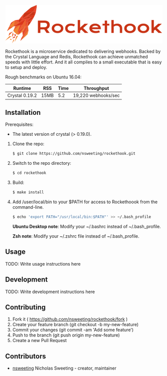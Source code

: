 ![alt tag](https://github.com/nsweeting/rockethook/blob/master/rockethook-logo.png?raw=true)

Rockethook is a microservice dedicated to delivering webhooks. Backed by the Crystal Language and Redis, Rockethook can achieve unmatched speeds with little effort. And it all compiles to a small executable that is easy to setup and deploy.

Rough benchmarks on Ubuntu 16.04:

Runtime | RSS | Time | Throughput
--------|-----|------|-------------
Crystal 0.19.2 | 15MB | 5.2 | 19,220 webhooks/sec

## Installation

Prerequisites:

* The latest version of crystal (> 0.19.0).

1. Clone the repo:

   ~~~ sh
   $ git clone https://github.com/nsweeting/rockethook.git
   ~~~

2. Switch to the repo directory:

   ~~~ sh
   $ cd rockethook
   ~~~

3. Build:

   ~~~ sh
   $ make install
   ~~~

4. Add /user/local/bin to your $PATH for access to Rockethoook from the command-line.

   ~~~ sh
   $ echo 'export PATH="/usr/local/bin:$PATH"' >> ~/.bash_profile
   ~~~
   **Ubuntu Desktop note**: Modify your ~/.bashrc instead of ~/.bash_profile.

   **Zsh note**: Modify your ~/.zshrc file instead of ~/.bash_profile.

## Usage

TODO: Write usage instructions here

## Development

TODO: Write development instructions here

## Contributing

1. Fork it ( https://github.com/nsweeting/rockethook/fork )
2. Create your feature branch (git checkout -b my-new-feature)
3. Commit your changes (git commit -am 'Add some feature')
4. Push to the branch (git push origin my-new-feature)
5. Create a new Pull Request

## Contributors

- [nsweeting](https://github.com/nsweeting) Nicholas Sweeting - creator, maintainer
